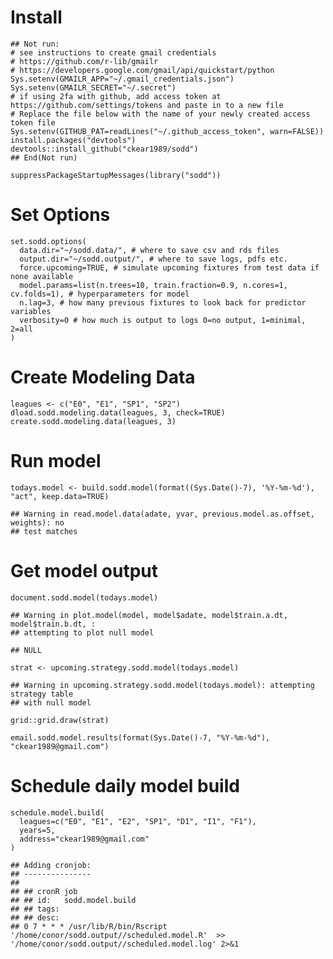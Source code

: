 Install
=======

    ## Not run:
    # see instructions to create gmail credentials
    # https://github.com/r-lib/gmailr
    # https://developers.google.com/gmail/api/quickstart/python
    Sys.setenv(GMAILR_APP="~/.gmail_credentials.json")
    Sys.setenv(GMAILR_SECRET="~/.secret")
    # if using 2fa with github, add access token at https://github.com/settings/tokens and paste in to a new file
    # Replace the file below with the name of your newly created access token file
    Sys.setenv(GITHUB_PAT=readLines("~/.github_access_token", warn=FALSE))
    install.packages("devtools")
    devtools::install_github("ckear1989/sodd")
    ## End(Not run)

    suppressPackageStartupMessages(library("sodd"))

Set Options
===========

    set.sodd.options(
      data.dir="~/sodd.data/", # where to save csv and rds files
      output.dir="~/sodd.output/", # where to save logs, pdfs etc.
      force.upcoming=TRUE, # simulate upcoming fixtures from test data if none available
      model.params=list(n.trees=10, train.fraction=0.9, n.cores=1, cv.folds=1), # hyperparameters for model
      n.lag=3, # how many previous fixtures to look back for predictor variables
      verbosity=0 # how much is output to logs 0=no output, 1=minimal, 2=all
    )

Create Modeling Data
====================

    leagues <- c("E0", "E1", "SP1", "SP2")
    dload.sodd.modeling.data(leagues, 3, check=TRUE)
    create.sodd.modeling.data(leagues, 3)

Run model
=========

    todays.model <- build.sodd.model(format((Sys.Date()-7), '%Y-%m-%d'), "act", keep.data=TRUE)

    ## Warning in read.model.data(adate, yvar, previous.model.as.offset, weights): no
    ## test matches

Get model output
================

    document.sodd.model(todays.model)

    ## Warning in plot.model(model, model$adate, model$train.a.dt, model$train.b.dt, :
    ## attempting to plot null model

    ## NULL

    strat <- upcoming.strategy.sodd.model(todays.model)

    ## Warning in upcoming.strategy.sodd.model(todays.model): attempting strategy table
    ## with null model

    grid::grid.draw(strat)

    email.sodd.model.results(format(Sys.Date()-7, "%Y-%m-%d"), "ckear1989@gmail.com")

Schedule daily model build
==========================

    schedule.model.build(
      leagues=c("E0", "E1", "E2", "SP1", "D1", "I1", "F1"),
      years=5,
      address="ckear1989@gmail.com"
    )

    ## Adding cronjob:
    ## ---------------
    ## 
    ## ## cronR job
    ## ## id:   sodd.model.build
    ## ## tags: 
    ## ## desc: 
    ## 0 7 * * * /usr/lib/R/bin/Rscript '/home/conor/sodd.output//scheduled.model.R'  >> '/home/conor/sodd.output//scheduled.model.log' 2>&1
